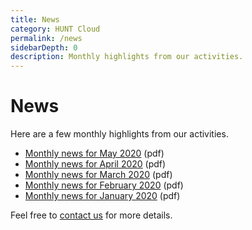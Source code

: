 ```yaml
---
title: News
category: HUNT Cloud
permalink: /news
sidebarDepth: 0
description: Monthly highlights from our activities.
---
```


# News

Here are a few monthly highlights from our activities.

- [Monthly news for May 2020](https://assets.hdc.ntnu.no/assets/news/hunt-cloud-monthly-news-2020-05.pdf) (pdf)
- [Monthly news for April 2020](https://assets.hdc.ntnu.no/assets/news/hunt-cloud-monthly-news-2020-04.pdf) (pdf)
- [Monthly news for March 2020](https://assets.hdc.ntnu.no/assets/news/hunt-cloud-monthly-news-2020-03.pdf) (pdf)
- [Monthly news for February 2020](https://assets.hdc.ntnu.no/assets/news/hunt-cloud-monthly-news-2020-02.pdf) (pdf)
- [Monthly news for January 2020](https://assets.hdc.ntnu.no/assets/news/hunt-cloud-monthly-news-2020-01.pdf) (pdf)

Feel free to [contact us](/contact) for more details.

